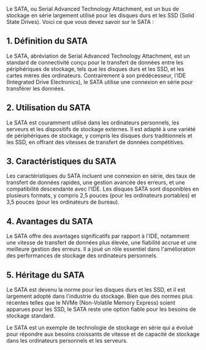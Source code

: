 
Le SATA, ou Serial Advanced Technology Attachment, est un bus de stockage en série largement utilisé pour les disques durs et les SSD (Solid State Drives). Voici ce que vous devez savoir sur le SATA :

## **1. Définition du SATA**

Le SATA, abréviation de Serial Advanced Technology Attachment, est un standard de connectivité conçu pour le transfert de données entre les périphériques de stockage, tels que les disques durs et les SSD, et les cartes mères des ordinateurs. Contrairement à son prédécesseur, l'IDE (Integrated Drive Electronics), le SATA utilise une connexion en série pour transférer les données.

## **2. Utilisation du SATA**

Le SATA est couramment utilisé dans les ordinateurs personnels, les serveurs et les dispositifs de stockage externes. Il est adapté à une variété de périphériques de stockage, y compris les disques durs traditionnels et les SSD, en offrant des vitesses de transfert de données compétitives.

## **3. Caractéristiques du SATA**

Les caractéristiques du SATA incluent une connexion en série, des taux de transfert de données rapides, une gestion avancée des erreurs, et une compatibilité descendante avec l'IDE. Les disques SATA sont disponibles en plusieurs formats, y compris 2,5 pouces (pour les ordinateurs portables) et 3,5 pouces (pour les ordinateurs de bureau).

## **4. Avantages du SATA**

Le SATA offre des avantages significatifs par rapport à l'IDE, notamment une vitesse de transfert de données plus élevée, une fiabilité accrue et une meilleure gestion des erreurs. Il a joué un rôle essentiel dans l'amélioration des performances de stockage des ordinateurs personnels.

## **5. Héritage du SATA**

Le SATA est devenu la norme pour les disques durs et les SSD, et il est largement adopté dans l'industrie du stockage. Bien que des normes plus récentes telles que le NVMe (Non-Volatile Memory Express) soient apparues pour les SSD, le SATA reste une option fiable pour les besoins de stockage standard.

Le SATA est un exemple de technologie de stockage en série qui a évolué pour répondre aux besoins croissants de vitesse et de capacité de stockage dans les ordinateurs personnels et les serveurs.
